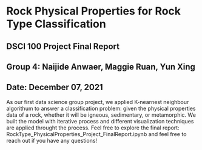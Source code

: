 # Rock Physical Properties for Rock Type Classification

## DSCI 100 Project Final Report
## Group 4: Naijide Anwaer, Maggie Ruan, Yun Xing
## Date: December 07, 2021

As our first data science group project, we applied K-nearnest neighbour algorithum to answer a classification problem: given the physical properties data of a rock, whether it will be igneous, sedimentary, or metamorphic.
We built the model with iterative process and different visualization techniques are applied throught the process. Feel free to explore the final report:  RockType_PhysicalProperties_Project_FinalReport.ipynb 
and feel free to reach out if you have any questions! 
